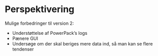 # Perspektivering

Mulige forbedringer til version 2:

- Understøttelse af PowerPack’s logs
- Pænere GUI
- Undersøge om der skal beriges mere data ind, så man kan se flere tendenser

